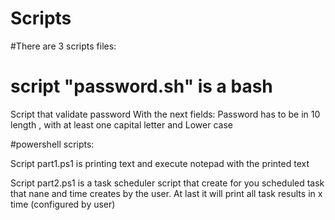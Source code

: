 # Scripts

#There are 3 scripts files: 

# script "password.sh" is a bash
Script that validate password
With the next fields:
Password has to be in 10 length ,
with at least one capital letter and Lower case

#powershell scripts:

Script part1.ps1 is printing
text and execute notepad with the printed text

Script part2.ps1 is a task scheduler script that
create for you scheduled task that nane and time creates by 
the user.
At last it will print all task results in x time (configured by 
user)
